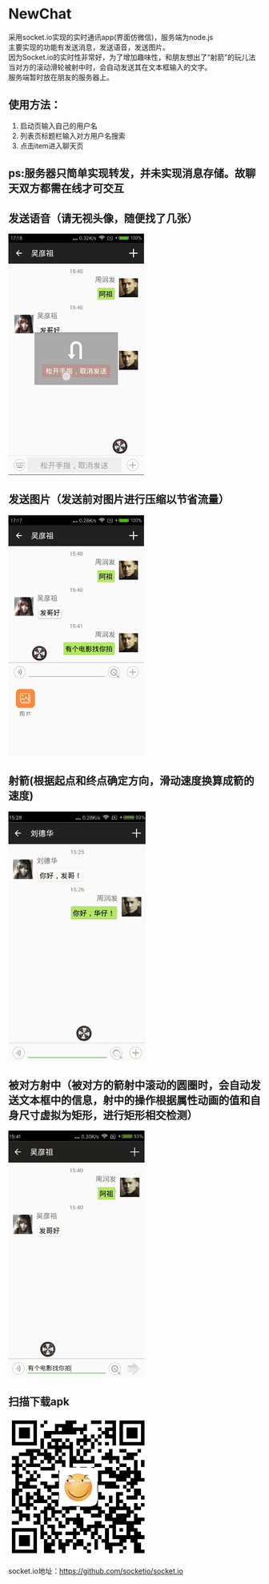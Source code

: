 # NewChat
采用socket.io实现的实时通讯app(界面仿微信)，服务端为node.js  
主要实现的功能有发送消息，发送语音，发送图片。  
因为Socket.io的实时性非常好，为了增加趣味性，和朋友想出了“射箭”的玩儿法  
当对方的滚动滑轮被射中时，会自动发送其在文本框输入的文字。  
服务端暂时放在朋友的服务器上。  

## 使用方法：
1. 启动页输入自己的用户名
2. 列表页标题栏输入对方用户名搜索
3. 点击item进入聊天页

## ps:服务器只简单实现转发，并未实现消息存储。故聊天双方都需在线才可交互

## 发送语音（请无视头像，随便找了几张）
![image](https://github.com/DonnyHe/NewChat/raw/master/screenshot/voice.png)
## 发送图片（发送前对图片进行压缩以节省流量）
![image](https://github.com/DonnyHe/NewChat/raw/master/screenshot/picture.png)
## 射箭(根据起点和终点确定方向，滑动速度换算成箭的速度)
![image](https://github.com/DonnyHe/NewChat/raw/master/screenshot/shoot.gif)
## 被对方射中（被对方的箭射中滚动的圆圈时，会自动发送文本框中的信息，射中的操作根据属性动画的值和自身尺寸虚拟为矩形，进行矩形相交检测）
![image](https://github.com/DonnyHe/NewChat/raw/master/screenshot/receive_shoot.gif)
## 扫描下载apk
![image](https://github.com/DonnyHe/NewChat/raw/master/screenshot/scan_download.png)

socket.io地址：https://github.com/socketio/socket.io
